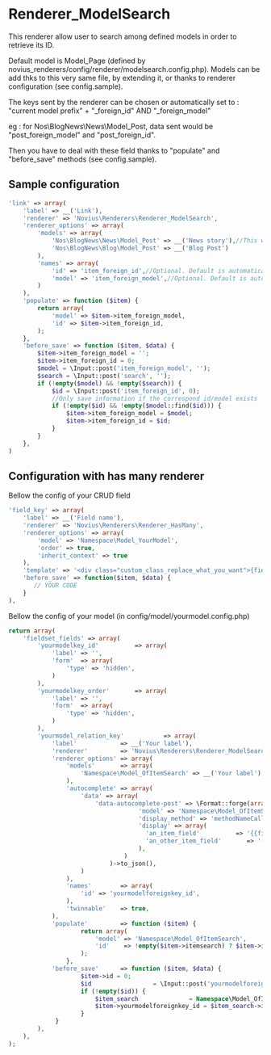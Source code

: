 # Renderer_ModelSearch

This renderer allow user to search among defined models in order to retrieve its ID.

Default model is Model_Page (defined by novius_renderers/config/renderer/modelsearch.config.php).
Models can be add thks to this very same file, by extending it, or thanks to renderer configuration (see config.sample).

The keys sent by the renderer can be chosen or automatically set to :
    "current model prefix" + "_foreign_id" AND "_foreign_model"

eg : for Nos\BlogNews\News\Model_Post, data sent would be "post_foreign_model" and "post_foreign_id".

Then you have to deal with these field thanks to "populate" and "before_save" methods (see config.sample).

## Sample configuration

```php
'link' => array(
    'label' => __('Link'),
    'renderer' => 'Novius\Renderers\Renderer_ModelSearch',
    'renderer_options' => array(
        'models' => array(
            'Nos\BlogNews\News\Model_Post' => __('News story'),//This will be merged with novius_renderers/config/renderer/modelsearch.config.php
            'Nos\BlogNews\Blog\Model_Post' => __('Blog Post')
        ),
        'names' => array(
            'id' => 'item_foreign_id',//Optional. Default is automatically made with the prefix of the current model
            'model' => 'item_foreign_model',//Optional. Default is automatically made with the prefix of the current model
        )
    ),
    'populate' => function ($item) {
        return array(
            'model' => $item->item_foreign_model,
            'id' => $item->item_foreign_id,
        );
    },
    'before_save' => function ($item, $data) {
        $item->item_foreign_model = '';
        $item->item_foreign_id = 0;
        $model = \Input::post('item_foreign_model', '');
        $search = \Input::post('search', '');
        if (!empty($model) && !empty($search)) {
            $id = \Input::post('item_foreign_id', 0);
            //Only save information if the correspond id/model exists
            if (!empty($id) && !empty($model::find($id))) {
                $item->item_foreign_model = $model;
                $item->item_foreign_id = $id;
            }
        }
    },
)
```

## Configuration with has many renderer

Bellow the config of your CRUD field

```php
'field_key' => array(
    'label' => __('Field name'),
    'renderer' => 'Novius\Renderers\Renderer_HasMany',
    'renderer_options' => array(
        'model' => 'Namespace\Model_YourModel',
        'order' => true,
        'inherit_context' => true
    ),
    'template' => '<div class="custom_class_replace_what_you_want">{field}</div>',
    'before_save' => function($item, $data) {
       // YOUR CODE
    }
),
```

Bellow the config of your model (in config/model/yourmodel.config.php)

```php
return array(
    'fieldset_fields' => array(
        'yourmodelkey_id'          => array(
            'label' => '',
            'form'  => array(
                'type' => 'hidden',
            )
        ),
        'yourmodelkey_order'       => array(
            'label' => '',
            'form'  => array(
                'type' => 'hidden',
            )
        ),
        'yourmodel_relation_key'           => array(
            'label'            => __('Your label'),
            'renderer'         => 'Novius\Renderers\Renderer_ModelSearch',
            'renderer_options' => array(
                'models'       => array(
                    'Namespace\Model_OfItemSearch' => __('Your label'),
                ),
                'autocomplete' => array(
                    'data' => array(
                        'data-autocomplete-post' => \Format::forge(array(
                                    'model' => 'Namespace\Model_OfItemSearch',
                                    'display_method' => 'methodNameCallableWithItem', // Display method has priority over display bellow
                                    'display' => array(
                                      'an_item_field'          => '{{field}}', // Display field
                                      'an_other_item_field'       => '({{field}})', // Display field between parenthesis
                                    ),
                                )
                            )->to_json(),
                    )
                ),
                'names'        => array(
                    'id' => 'yourmodelforeignkey_id',
                ),
                'twinnable'    => true,
            ),
            'populate'         => function ($item) {
                    return array(
                        'model' => 'Namespace\Model_OfItemSearch',
                        'id'    => !empty($item->itemsearch) ? $item->itemsearch->id : 0,
                    );
                },
            'before_save'      => function ($item, $data) {
                    $item->id = 0;
                    $id                 = \Input::post('yourmodelforeignkey_id', 0);
                    if (!empty($id)) {
                        $item_search              = Namespace\Model_OfItemSearch::find($id);
                        $item->yourmodelforeignkey_id = $item_search->itemsearch_context_common_id;
                    }
             }
        ),
    ),
);
```
